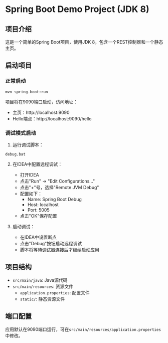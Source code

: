 # Spring Boot Demo Project (JDK 8)

## 项目介绍
这是一个简单的Spring Boot项目，使用JDK 8，包含一个REST控制器和一个静态主页。

## 启动项目
### 正常启动
```
mvn spring-boot:run
```

项目将在9090端口启动，访问地址：
- 主页：http://localhost:9090
- Hello端点：http://localhost:9090/hello

### 调试模式启动
1. 运行调试脚本：
```
debug.bat
```

2. 在IDEA中配置远程调试：
   - 打开IDEA
   - 点击"Run" -> "Edit Configurations..."
   - 点击"+"号，选择"Remote JVM Debug"
   - 配置如下：
     - Name: Spring Boot Debug
     - Host: localhost
     - Port: 5005
   - 点击"OK"保存配置

3. 启动调试：
   - 在IDEA中设置断点
   - 点击"Debug"按钮启动远程调试
   - 脚本将等待调试器连接后才继续启动应用

## 项目结构
- `src/main/java`: Java源代码
- `src/main/resources`: 资源文件
  - `application.properties`: 配置文件
  - `static/`: 静态资源文件

## 端口配置
应用默认在9090端口运行，可在`src/main/resources/application.properties`中修改。